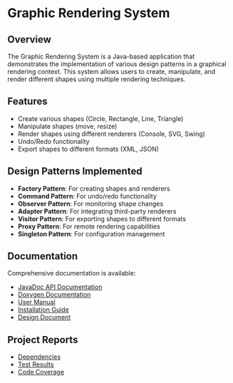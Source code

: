# Graphic Rendering System

## Overview

The Graphic Rendering System is a Java-based application that demonstrates the implementation of various design patterns in a graphical rendering context. This system allows users to create, manipulate, and render different shapes using multiple rendering techniques.

## Features

- Create various shapes (Circle, Rectangle, Line, Triangle)
- Manipulate shapes (move, resize)
- Render shapes using different renderers (Console, SVG, Swing)
- Undo/Redo functionality
- Export shapes to different formats (XML, JSON)

## Design Patterns Implemented

- **Factory Pattern**: For creating shapes and renderers
- **Command Pattern**: For undo/redo functionality
- **Observer Pattern**: For monitoring shape changes
- **Adapter Pattern**: For integrating third-party renderers
- **Visitor Pattern**: For exporting shapes to different formats
- **Proxy Pattern**: For remote rendering capabilities
- **Singleton Pattern**: For configuration management

## Documentation

Comprehensive documentation is available:

- [JavaDoc API Documentation](javadoc/index.html)
- [Doxygen Documentation](doxygen/html/index.html)
- [User Manual](../doc/UserManual.md)
- [Installation Guide](../doc/InstallationGuide.md)
- [Design Document](../doc/DesignDocument.md)

## Project Reports

- [Dependencies](dependencies.html)
- [Test Results](surefire-report.html)
- [Code Coverage](jacoco/index.html) 